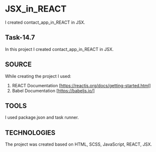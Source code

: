 # JSX_in_REACT

I created contact_app_in_REACT in JSX.

## Task-14.7

In this project I created contact_app_in_REACT in JSX.
 
## SOURCE 
While creating the project I used: 
1. REACT Documentation [https://reactjs.org/docs/getting-started.html]
2. Babel Documentation [https://babeljs.io/]

## TOOLS 
I used package.json and task runner.

## TECHNOLOGIES 
The project was created based on HTML, SCSS, JavaScript, REACT, JSX.
